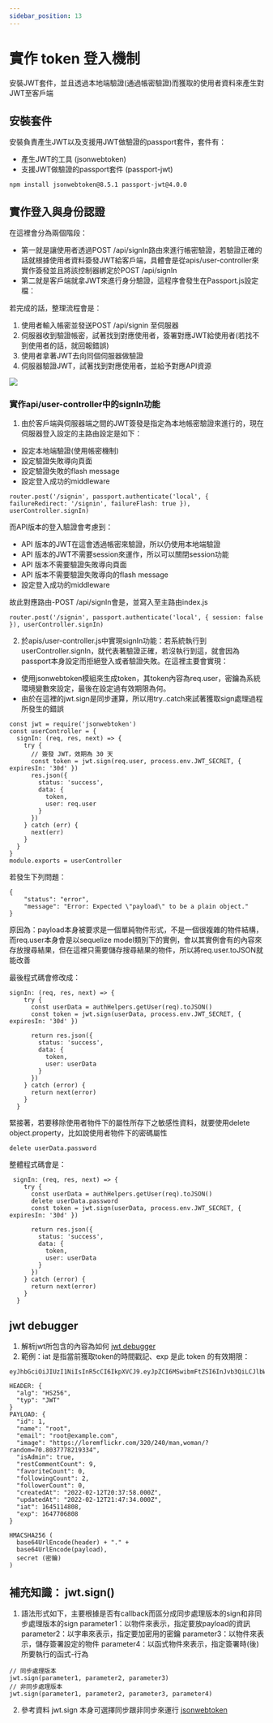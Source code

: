```yaml
---
sidebar_position: 13
---
```


# 實作 token 登入機制
安裝JWT套件，並且透過本地端驗證(通過帳密驗證)而獲取的使用者資料來產生對JWT至客戶端

## 安裝套件
安裝負責產生JWT以及支援用JWT做驗證的passport套件，套件有：
  - 產生JWT的工具 (jsonwebtoken)
  - 支援JWT做驗證的passport套件 (passport-jwt)
```
npm install jsonwebtoken@8.5.1 passport-jwt@4.0.0
```
## 實作登入與身份認證
在這裡會分為兩個階段：
  - 第一就是讓使用者透過POST /api/signIn路由來進行帳密驗證，若驗證正確的話就根據使用者資料簽發JWT給客戶端，具體會是從apis/user-controller來實作簽發並且將該控制器綁定於POST /api/signIn
  - 第二就是客戶端就拿JWT來進行身分驗證，這程序會發生在Passport.js設定檔：

若完成的話，整理流程會是：
1. 使用者輸入帳密並發送POST /api/signin 至伺服器
2. 伺服器收到驗證帳密，試著找到對應使用者，簽署對應JWT給使用者(若找不到使用者的話，就回報錯誤)
3. 使用者拿著JWT去向同個伺服器做驗證
4. 伺服器驗證JWT，試著找到對應使用者，並給予對應API資源

![](https://res.cloudinary.com/dqfxgtyoi/image/upload/v1645092541/github/JWTCase_oypugs.png)

### 實作api/user-controller中的signIn功能
1. 由於客戶端與伺服器端之間的JWT簽發是指定為本地帳密驗證來進行的，現在伺服器登入設定的主路由設定是如下：
  - 設定本地端驗證(使用帳密機制)
  - 設定驗證失敗導向頁面
  - 設定驗證失敗的flash message
  - 設定登入成功的middleware
```
router.post('/signin', passport.authenticate('local', { failureRedirect: '/signin', failureFlash: true }), userController.signIn)
```
而API版本的登入驗證會考慮到：
  - API 版本的JWT在這會透過帳密來驗證，所以仍使用本地端驗證
  - API 版本的JWT不需要session來運作，所以可以關閉session功能
  - API 版本不需要驗證失敗導向頁面 
  - API 版本不需要驗證失敗導向的flash message
  - 設定登入成功的middleware

故此對應路由-POST /api/signIn會是，並寫入至主路由index.js
```
router.post('/signin', passport.authenticate('local', { session: false }), userController.signIn)
```

2. 於apis/user-controller.js中實現signIn功能：若系統執行到userController.signIn，就代表著驗證正確，若沒執行到這，就會因為passport本身設定而拒絕登入或者驗證失敗。在這裡主要會實現：
  - 使用jsonwebtoken模組來生成token，其token內容為req.user，密鑰為系統環境變數來設定，最後在設定過有效期限為何。
  - 由於在這裡的jwt.sign是同步運算，所以用try..catch來試著獲取sign處理過程所發生的錯誤
```
const jwt = require('jsonwebtoken')
const userController = {
  signIn: (req, res, next) => {
    try {
      // 簽發 JWT，效期為 30 天
      const token = jwt.sign(req.user, process.env.JWT_SECRET, { expiresIn: '30d' }) 
      res.json({
        status: 'success',
        data: {
          token,
          user: req.user
        }
      })
    } catch (err) {
      next(err)
    }
  }
}
module.exports = userController

```

若發生下列問題：

```
{
    "status": "error",
    "message": "Error: Expected \"payload\" to be a plain object."
}
```
原因為：payload本身被要求是一個單純物件形式，不是一個很複雜的物件結構，而req.user本身會是以sequelize model類別下的實例，會以其實例會有的內容來存放搜尋結果，但在這裡只需要儲存搜尋結果的物件，所以將req.user.toJSON就能改善

最後程式碼會修改成：
```
signIn: (req, res, next) => {
    try {
      const userData = authHelpers.getUser(req).toJSON()
      const token = jwt.sign(userData, process.env.JWT_SECRET, { expiresIn: '30d' })

      return res.json({
        status: 'success',
        data: {
          token,
          user: userData
        }
      })
    } catch (error) {
      return next(error)
    }
  }
```
緊接著，若要移除使用者物件下的屬性所存下之敏感性資料，就要使用delete object.property，比如說使用者物件下的密碼屬性
```
delete userData.password
```
整體程式碼會是：
```
 signIn: (req, res, next) => {
    try {
      const userData = authHelpers.getUser(req).toJSON()
      delete userData.password
      const token = jwt.sign(userData, process.env.JWT_SECRET, { expiresIn: '30d' })

      return res.json({
        status: 'success',
        data: {
          token,
          user: userData
        }
      })
    } catch (error) {
      return next(error)
    }
  }
```

## jwt debugger
1. 解析jwt所包含的內容為如何
[jwt debugger](https://jwt.io/#debugger-io)
2. 範例：iat 是指當前獲取token的時間戳記、exp 是此 token 的有效期限：
```
eyJhbGciOiJIUzI1NiIsInR5cCI6IkpXVCJ9.eyJpZCI6MSwibmFtZSI6InJvb3QiLCJlbWFpbCI6InJvb3RAZXhhbXBsZS5jb20iLCJpbWFnZSI6Imh0dHBzOi8vbG9yZW1mbGlja3IuY29tLzMyMC8yNDAvbWFuLHdvbWFuLz9yYW5kb209NzAuODAzNzc3ODIxOTMzNCIsImlzQWRtaW4iOnRydWUsInJlc3RDb21tZW50Q291bnQiOjksImZhdm9yaXRlQ291bnQiOjAsImZvbGxvd2luZ0NvdW50IjoyLCJmb2xsb3dlckNvdW50IjowLCJjcmVhdGVkQXQiOiIyMDIyLTAyLTEyVDIwOjM3OjU4LjAwMFoiLCJ1cGRhdGVkQXQiOiIyMDIyLTAyLTEyVDIxOjQ3OjM0LjAwMFoiLCJpYXQiOjE2NDUxMTQ4MDgsImV4cCI6MTY0NzcwNjgwOH0.atEehXGhiHW3askCGexumNYD7qbJuaFXlwAShrjYs_o
```

```
HEADER: {
  "alg": "HS256",
  "typ": "JWT"
}
PAYLOAD: {
  "id": 1,
  "name": "root",
  "email": "root@example.com",
  "image": "https://loremflickr.com/320/240/man,woman/?random=70.8037778219334",
  "isAdmin": true,
  "restCommentCount": 9,
  "favoriteCount": 0,
  "followingCount": 2,
  "followerCount": 0,
  "createdAt": "2022-02-12T20:37:58.000Z",
  "updatedAt": "2022-02-12T21:47:34.000Z",
  "iat": 1645114808,
  "exp": 1647706808
}

HMACSHA256 (
  base64UrlEncode(header) + "." +
  base64UrlEncode(payload),
  secret (密鑰)
) 
```




## 補充知識： jwt.sign()
1. 語法形式如下，主要根據是否有callback而區分成同步處理版本的sign和非同步處理版本的sign
parameter1：以物件來表示，指定要放payload的資訊
parameter2：以字串來表示，指定要加密用的密鑰
parameter3：以物件來表示，儲存簽署設定的物件
parameter4：以函式物件來表示，指定簽署時(後)所要執行的函式-行為
```
// 同步處理版本
jwt.sign(parameter1, parameter2, parameter3)
// 非同步處理版本
jwt.sign(parameter1, parameter2, parameter3, parameter4)
```

2. 參考資料
jwt.sign 本身可選擇同步跟非同步來運行
[jsonwebtoken](https://github.com/auth0/node-jsonwebtoken)